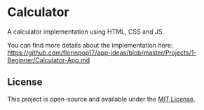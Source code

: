 # Calculator

A calculator implementation using HTML, CSS and JS.

You can find more details about the implementation here: https://github.com/florinpop17/app-ideas/blob/master/Projects/1-Beginner/Calculator-App.md

## License

This project is open-source and available under the [MIT License](../LICENSE).
